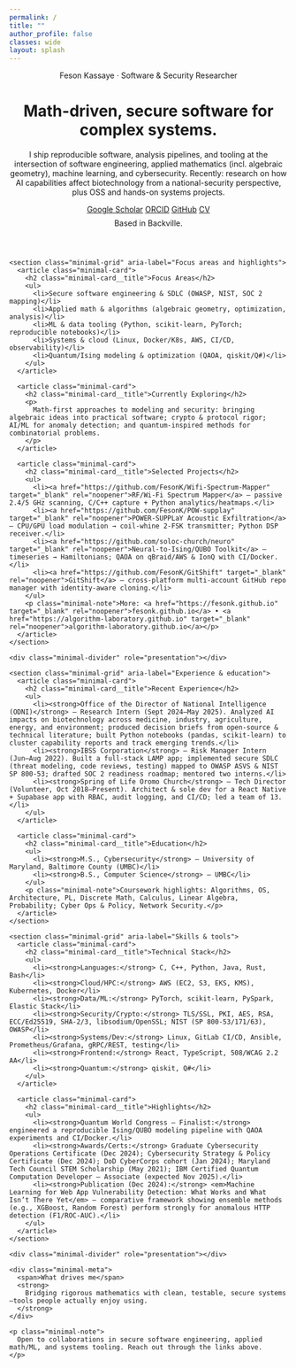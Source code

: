 ```yaml
---
permalink: /
title: ""
author_profile: false
classes: wide
layout: splash
---
```


<div class="minimal-landing">
  <div class="minimal-landing__inner">
    <header class="minimal-hero">
      <span class="minimal-hero__eyebrow">Feson Kassaye · Software & Security Researcher</span>
      <h1 class="minimal-hero__title">Math-driven, secure software for complex systems.</h1>
      <p class="minimal-hero__summary">
        I ship reproducible software, analysis pipelines, and tooling at the intersection of software engineering, applied mathematics (incl. algebraic geometry), machine learning, and cybersecurity. Recently: research on how AI capabilities affect biotechnology from a national-security perspective, plus OSS and hands-on systems projects.
      </p>
      <nav class="minimal-hero__links" aria-label="Primary profile links">
        <a class="minimal-hero__link" href="https://scholar.google.com/citations?user=LPxXmIAAAAAJ" target="_blank" rel="noopener">Google Scholar</a>
        <a class="minimal-hero__link" href="https://orcid.org/0009-0006-7436-1628" target="_blank" rel="noopener">ORCID</a>
        <a class="minimal-hero__link" href="https://github.com/fesonk" target="_blank" rel="noopener">GitHub</a>
        <a class="minimal-hero__link" href="{{ '/cv/' | relative_url }}">CV</a>
      </nav>
      <p class="minimal-note" style="margin-top:.5rem;">Based in Backville.</p>
    </header>

    <section class="minimal-grid" aria-label="Focus areas and highlights">
      <article class="minimal-card">
        <h2 class="minimal-card__title">Focus Areas</h2>
        <ul>
          <li>Secure software engineering & SDLC (OWASP, NIST, SOC 2 mapping)</li>
          <li>Applied math & algorithms (algebraic geometry, optimization, analysis)</li>
          <li>ML & data tooling (Python, scikit-learn, PyTorch; reproducible notebooks)</li>
          <li>Systems & cloud (Linux, Docker/K8s, AWS, CI/CD, observability)</li>
          <li>Quantum/Ising modeling & optimization (QAOA, qiskit/Q#)</li>
        </ul>
      </article>

      <article class="minimal-card">
        <h2 class="minimal-card__title">Currently Exploring</h2>
        <p>
          Math-first approaches to modeling and security: bringing algebraic ideas into practical software; crypto & protocol rigor; AI/ML for anomaly detection; and quantum-inspired methods for combinatorial problems.
        </p>
      </article>

      <article class="minimal-card">
        <h2 class="minimal-card__title">Selected Projects</h2>
        <ul>
          <li><a href="https://github.com/FesonK/Wifi-Spectrum-Mapper" target="_blank" rel="noopener">RF/Wi-Fi Spectrum Mapper</a> — passive 2.4/5 GHz scanning, C/C++ capture + Python analytics/heatmaps.</li>
          <li><a href="https://github.com/FesonK/POW-supplay" target="_blank" rel="noopener">POWER-SUPPLaY Acoustic Exfiltration</a> — CPU/GPU load modulation → coil-whine 2-FSK transmitter; Python DSP receiver.</li>
          <li><a href="https://github.com/soloc-church/neuro" target="_blank" rel="noopener">Neural-to-Ising/QUBO Toolkit</a> — timeseries → Hamiltonians; QAOA on qBraid/AWS & IonQ with CI/Docker.</li>
          <li><a href="https://github.com/FesonK/GitShift" target="_blank" rel="noopener">GitShift</a> — cross-platform multi-account GitHub repo manager with identity-aware cloning.</li>
        </ul>
        <p class="minimal-note">More: <a href="https://fesonk.github.io" target="_blank" rel="noopener">fesonk.github.io</a> • <a href="https://algorithm-laboratory.github.io" target="_blank" rel="noopener">algorithm-laboratory.github.io</a></p>
      </article>
    </section>

    <div class="minimal-divider" role="presentation"></div>

    <section class="minimal-grid" aria-label="Experience & education">
      <article class="minimal-card">
        <h2 class="minimal-card__title">Recent Experience</h2>
        <ul>
          <li><strong>Office of the Director of National Intelligence (ODNI)</strong> — Research Intern (Sept 2024–May 2025). Analyzed AI impacts on biotechnology across medicine, industry, agriculture, energy, and environment; produced decision briefs from open-source & technical literature; built Python notebooks (pandas, scikit-learn) to cluster capability reports and track emerging trends.</li>
          <li><strong>IBSS Corporation</strong> — Risk Manager Intern (Jun–Aug 2022). Built a full-stack LAMP app; implemented secure SDLC (threat modeling, code reviews, testing) mapped to OWASP ASVS & NIST SP 800-53; drafted SOC 2 readiness roadmap; mentored two interns.</li>
          <li><strong>Spring of Life Oromo Church</strong> — Tech Director (Volunteer, Oct 2018–Present). Architect & sole dev for a React Native + Supabase app with RBAC, audit logging, and CI/CD; led a team of 13.</li>
        </ul>
      </article>

      <article class="minimal-card">
        <h2 class="minimal-card__title">Education</h2>
        <ul>
          <li><strong>M.S., Cybersecurity</strong> — University of Maryland, Baltimore County (UMBC)</li>
          <li><strong>B.S., Computer Science</strong> — UMBC</li>
        </ul>
        <p class="minimal-note">Coursework highlights: Algorithms, OS, Architecture, PL, Discrete Math, Calculus, Linear Algebra, Probability; Cyber Ops & Policy, Network Security.</p>
      </article>
    </section>

    <section class="minimal-grid" aria-label="Skills & tools">
      <article class="minimal-card">
        <h2 class="minimal-card__title">Technical Stack</h2>
        <ul>
          <li><strong>Languages:</strong> C, C++, Python, Java, Rust, Bash</li>
          <li><strong>Cloud/HPC:</strong> AWS (EC2, S3, EKS, KMS), Kubernetes, Docker</li>
          <li><strong>Data/ML:</strong> PyTorch, scikit-learn, PySpark, Elastic Stack</li>
          <li><strong>Security/Crypto:</strong> TLS/SSL, PKI, AES, RSA, ECC/Ed25519, SHA-2/3, libsodium/OpenSSL; NIST (SP 800-53/171/63), OWASP</li>
          <li><strong>Systems/Dev:</strong> Linux, GitLab CI/CD, Ansible, Prometheus/Grafana, gRPC/REST, testing</li>
          <li><strong>Frontend:</strong> React, TypeScript, 508/WCAG 2.2 AA</li>
          <li><strong>Quantum:</strong> qiskit, Q#</li>
        </ul>
      </article>

      <article class="minimal-card">
        <h2 class="minimal-card__title">Highlights</h2>
        <ul>
          <li><strong>Quantum World Congress — Finalist:</strong> engineered a reproducible Ising/QUBO modeling pipeline with QAOA experiments and CI/Docker.</li>
          <li><strong>Awards/Certs:</strong> Graduate Cybersecurity Operations Certificate (Dec 2024); Cybersecurity Strategy & Policy Certificate (Dec 2024); DoD CyberCorps cohort (Jan 2024); Maryland Tech Council STEM Scholarship (May 2021); IBM Certified Quantum Computation Developer – Associate (expected Nov 2025).</li>
          <li><strong>Publication (Dec 2024):</strong> <em>Machine Learning for Web App Vulnerability Detection: What Works and What Isn’t There Yet</em> — comparative framework showing ensemble methods (e.g., XGBoost, Random Forest) perform strongly for anomalous HTTP detection (F1/ROC-AUC).</li>
        </ul>
      </article>
    </section>

    <div class="minimal-divider" role="presentation"></div>

    <div class="minimal-meta">
      <span>What drives me</span>
      <strong>
        Bridging rigorous mathematics with clean, testable, secure systems—tools people actually enjoy using.
      </strong>
    </div>

    <p class="minimal-note">
      Open to collaborations in secure software engineering, applied math/ML, and systems tooling. Reach out through the links above.
    </p>
  </div>
</div>
